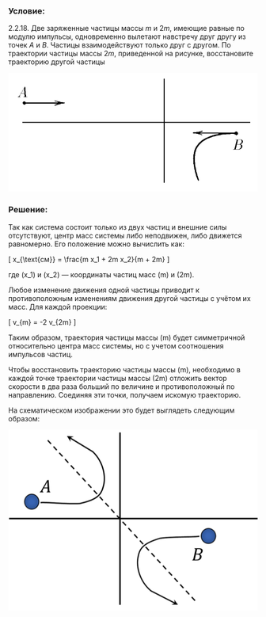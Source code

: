 ###  Условие:

$2.2.18.$ Две заряженные частицы массы $m$ и $2m$, имеющие равные по модулю импульсы, одновременно вылетают навстречу друг другу из точек $A$ и $B$. Частицы взаимодействуют только друг с другом. По траектории частицы массы $2m$, приведенной на рисунке, восстановите траекторию другой частицы

![К задаче $2.2.18$|745x355, 45%](../../img/2.2.18/2.2.18.png)

###  Решение:

Так как система состоит только из двух частиц и внешние силы отсутствуют, центр масс системы либо неподвижен, либо движется равномерно. Его положение можно вычислить как:

\[
x_{\text{см}} = \frac{m x_1 + 2m x_2}{m + 2m}
\]

где \(x_1\) и \(x_2\) — координаты частиц масс \(m\) и \(2m\).

Любое изменение движения одной частицы приводит к противоположным изменениям движения другой частицы с учётом их масс. Для каждой проекции:

\[
v_{m} = -2 v_{2m}
\]

Таким образом, траектория частицы массы \(m\) будет симметричной относительно центра масс системы, но с учетом соотношения импульсов частиц.

Чтобы восстановить траекторию частицы массы \(m\), необходимо в каждой точке траектории частицы массы \(2m\) отложить вектор скорости в два раза больший по величине и противоположный по направлению. Соединяя эти точки, получаем искомую траекторию.

На схематическом изображении это будет выглядеть следующим образом:

![ Вторая частица полетит симметрично относительно центра масс|1025x743, 42%](../../img/2.2.18/draw.png)